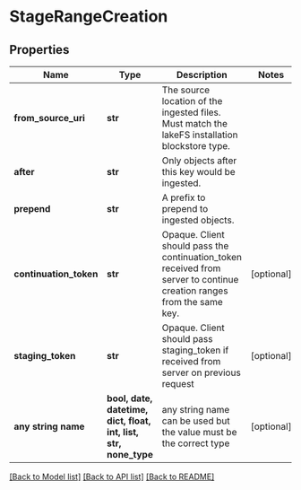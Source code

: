 # StageRangeCreation


## Properties
Name | Type | Description | Notes
------------ | ------------- | ------------- | -------------
**from_source_uri** | **str** | The source location of the ingested files. Must match the lakeFS installation blockstore type. | 
**after** | **str** | Only objects after this key would be ingested. | 
**prepend** | **str** | A prefix to prepend to ingested objects. | 
**continuation_token** | **str** | Opaque. Client should pass the continuation_token received from server to continue creation ranges from the same key. | [optional] 
**staging_token** | **str** | Opaque. Client should pass staging_token if received from server on previous request | [optional] 
**any string name** | **bool, date, datetime, dict, float, int, list, str, none_type** | any string name can be used but the value must be the correct type | [optional]

[[Back to Model list]](../README.md#documentation-for-models) [[Back to API list]](../README.md#documentation-for-api-endpoints) [[Back to README]](../README.md)


